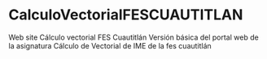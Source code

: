 # CalculoVectorialFESCUAUTITLAN
Web site Cálculo vectorial FES Cuautitlán
Versión básica del portal web de la asignatura Cálculo de Vectorial de IME de la fes cuautitlán
